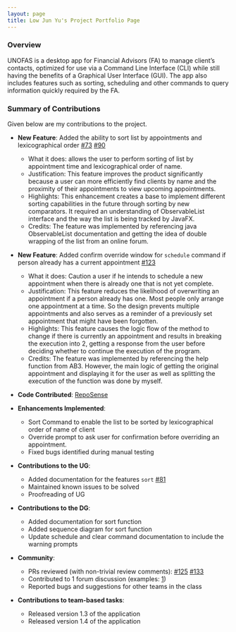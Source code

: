 ```yaml
---
layout: page
title: Low Jun Yu's Project Portfolio Page
---
```


### Overview

UNOFAS is a desktop app for Financial Advisors (FA) to manage client’s contacts, optimized for use via a Command Line
Interface (CLI) while still having the benefits of a Graphical User Interface (GUI). The app also includes features
such as sorting, scheduling and other commands to query information quickly required by the FA.

### Summary of Contributions

Given below are my contributions to the project.

* **New Feature**: Added the ability to sort list by appointments and lexicographical order [\#73](https://github.com/AY2324S1-CS2103T-F12-1/tp/pull/73) [\#90](https://github.com/AY2324S1-CS2103T-F12-1/tp/pull/90)
    * What it does: allows the user to perform sorting of list by appointment time and lexicographical order of name.
    * Justification: This feature improves the product significantly because a user can more efficiently find clients by name and the proximity of their appointments to view upcoming appointments.
    * Highlights: This enhancement creates a base to implement different sorting capabilities in the future through sorting by new comparators. It required an understanding of ObservableList interface and the way the list is being tracked by JavaFX.
    * Credits: The feature was implemented by referencing java ObservableList documentation and getting the idea of double wrapping of the list from an online forum.
  
* **New Feature**: Added confirm override window for `schedule` command if person already has a current appointment [\#123](https://github.com/AY2324S1-CS2103T-F12-1/tp/pull/123)
  * What it does: Caution a user if he intends to schedule a new appointment when there is already one that is not yet complete.
  * Justification: This feature reduces the likelihood of overwriting an appointment if a person already has one. Most people only arrange one appointment at a time. So the design prevents multiple appointments and also serves as a reminder of a previously set appointment that might have been forgotten.
  * Highlights: This feature causes the logic flow of the method to change if there is currently an appointment and results in breaking the execution into 2, getting a response from the user before deciding whether to continue the execution of the program.
  * Credits: The feature was implemented by referencing the help function from AB3. However, the main logic of getting the original appointment and displaying it for the user as well as splitting the execution of the function was done by myself.
 
* **Code Contributed**: [RepoSense](https://nus-cs2103-ay2324s1.github.io/tp-dashboard/?search=jylow&breakdown=true)

* **Enhancements Implemented**: 
    * Sort Command to enable the list to be sorted by lexicographical order of name of client
    * Override prompt to ask user for confirmation before overriding an appointment.
    * Fixed bugs identified during manual testing
  
* **Contributions to the UG**:
    * Added documentation for the features `sort` [\#81](https://github.com/AY2324S1-CS2103T-F12-1/tp/pull/81)
    * Maintained known issues to be solved
    * Proofreading of UG

* **Contributions to the DG**:
    * Added documentation for sort function 
    * Added sequence diagram for sort function
    * Update schedule and clear command documentation to include the warning prompts

* **Community**:
  * PRs reviewed (with non-trivial review comments): [\#125](https://github.com/AY2324S1-CS2103T-F12-1/tp/pull/125) [\#133](https://github.com/AY2324S1-CS2103T-F12-1/tp/pull/133#pullrequestreview-1699166607)
  * Contributed to 1 forum discussion (examples: [1](https://github.com/nus-cs2103-AY2324S1/forum/issues/172#issuecomment-1730790631))
  * Reported bugs and suggestions for other teams in the class

* **Contributions to team-based tasks**: 
  * Released version 1.3 of the application
  * Released version 1.4 of the application
